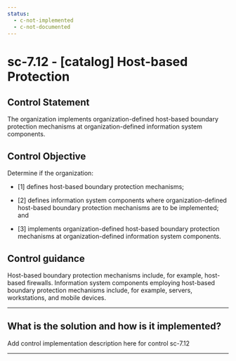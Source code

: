 ```yaml
---
status:
  - c-not-implemented
  - c-not-documented
---
```


# sc-7.12 - \[catalog\] Host-based Protection

## Control Statement

The organization implements organization-defined host-based boundary protection mechanisms at organization-defined information system components.

## Control Objective

Determine if the organization:

- \[1\] defines host-based boundary protection mechanisms;

- \[2\] defines information system components where organization-defined host-based boundary protection mechanisms are to be implemented; and

- \[3\] implements organization-defined host-based boundary protection mechanisms at organization-defined information system components.

## Control guidance

Host-based boundary protection mechanisms include, for example, host-based firewalls. Information system components employing host-based boundary protection mechanisms include, for example, servers, workstations, and mobile devices.

______________________________________________________________________

## What is the solution and how is it implemented?

Add control implementation description here for control sc-7.12

______________________________________________________________________
